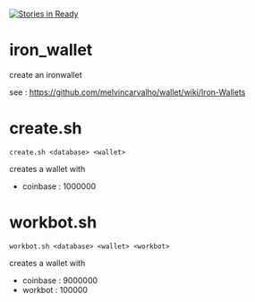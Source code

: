 [![Stories in Ready](https://badge.waffle.io/quantumpayments/iron_wallet.png?label=ready&title=Ready)](https://waffle.io/quantumpayments/iron_wallet)
# iron_wallet

create an ironwallet

see : https://github.com/melvincarvalho/wallet/wiki/Iron-Wallets

# create.sh

    create.sh <database> <wallet>

creates a wallet with

* coinbase : 1000000

# workbot.sh

    workbot.sh <database> <wallet> <workbot>

creates a wallet with

* coinbase : 9000000
* workbot  : 100000

